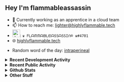 ## Hey I'm flammableassassin

- 🔭 Currently working as an apprentice in a cloud team  
- 📫 How to reach me: [lighter@highlyflammable.tech](mailto:lighter@highlyflammable.tech?subject=Hello)
- <img src="https://discord.com/assets/2c21aeda16de354ba5334551a883b481.png" alt="drawing" width="25"/>: `♛ ᖴᒪᗩᙏᙏᗩᙖᒪᙓᗩSSᗩSSIᑎ® ♛#4701`
- 🌐 [highlyflammable.tech](https://highlyflammable.tech)

<!--START_SECTION:randomWord-->
- Random word of the day: [intraperineal](https://www.wordnik.com/words/intraperineal)
<!--END_SECTION:randomWord-->

<details>
  <summary><b>Recent Development Activity</b></summary>
  
  <!--START_SECTION:waka-->

```txt
YAML         11 hrs 7 mins   ██████████▒░░░░░░░░░░░░░░   41.23 %
Python       6 hrs 43 mins   ██████▒░░░░░░░░░░░░░░░░░░   24.96 %
Go           5 hrs 49 mins   █████▒░░░░░░░░░░░░░░░░░░░   21.62 %
JSON         1 hr 15 mins    █▒░░░░░░░░░░░░░░░░░░░░░░░   04.69 %
Terraform    1 hr 6 mins     █░░░░░░░░░░░░░░░░░░░░░░░░   04.13 %
```

<!--END_SECTION:waka-->

</details>

<details>
  <summary><b>Recent Public Activity</b></summary>
    <br>

  <!--START_SECTION:activity-->
1. ❗ Opened issue [#2](https://github.com/flamableassassin/yor/issues/2) in [flamableassassin/yor](https://github.com/flamableassassin/yor)
2. 💪 Opened PR [#654](https://github.com/bridgecrewio/yor/pull/654) in [bridgecrewio/yor](https://github.com/bridgecrewio/yor)
3. 💪 Opened PR [#2](https://github.com/flamableassassin/openapi-docs/pull/2) in [flamableassassin/openapi-docs](https://github.com/flamableassassin/openapi-docs)
4. 🔒 Closed issue [#87](https://github.com/flamableassassin/status/issues/87) in [flamableassassin/status](https://github.com/flamableassassin/status)
5. ❗ Opened issue [#87](https://github.com/flamableassassin/status/issues/87) in [flamableassassin/status](https://github.com/flamableassassin/status)
  <!--END_SECTION:activity-->

</details>

<details>
  <summary><b>Github Stats</b></summary>
    <br>
    <p align="center">
      <img width="48%" src="https://github-readme-stats.vercel.app/api?username=flamableassassin&count_private=true&show_icons=true&theme=radical"/>
      <img width="48%" src="https://github-readme-streak-stats.herokuapp.com?user=flamableassassin&theme=neon-dark"/>
    </p>
  
</details>

<details>
  <summary><b>Other Stuff</b></summary>
  <br>
<a href="https://www.abuseipdb.com/user/67633" title="AbuseIPDB is an IP address blacklist for webmasters and sysadmins to report IP addresses engaging in abusive behavior on their networks">
	<img src="https://www.abuseipdb.com/contributor/67633.svg" alt="AbuseIPDB Contributor Badge" style="width: 264px;background: #fff linear-gradient(rgba(255,255,255,0), rgba(255,255,255,.3) 50%, rgba(0,0,0,.2) 51%, rgba(0,0,0,0));padding: 5px;">
</a>
  
</details>
